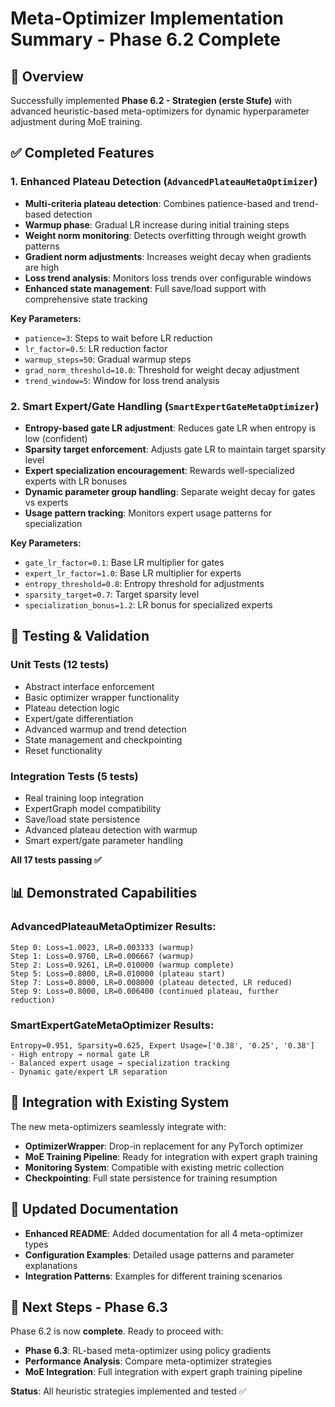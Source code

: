 # Meta-Optimizer Implementation Summary - Phase 6.2 Complete

## 🎯 Overview
Successfully implemented **Phase 6.2 - Strategien (erste Stufe)** with advanced heuristic-based meta-optimizers for dynamic hyperparameter adjustment during MoE training.

## ✅ Completed Features

### 1. Enhanced Plateau Detection (`AdvancedPlateauMetaOptimizer`)
- **Multi-criteria plateau detection**: Combines patience-based and trend-based detection
- **Warmup phase**: Gradual LR increase during initial training steps
- **Weight norm monitoring**: Detects overfitting through weight growth patterns
- **Gradient norm adjustments**: Increases weight decay when gradients are high
- **Loss trend analysis**: Monitors loss trends over configurable windows
- **Enhanced state management**: Full save/load support with comprehensive state tracking

**Key Parameters:**
- `patience=3`: Steps to wait before LR reduction
- `lr_factor=0.5`: LR reduction factor
- `warmup_steps=50`: Gradual warmup steps
- `grad_norm_threshold=10.0`: Threshold for weight decay adjustment
- `trend_window=5`: Window for loss trend analysis

### 2. Smart Expert/Gate Handling (`SmartExpertGateMetaOptimizer`)
- **Entropy-based gate LR adjustment**: Reduces gate LR when entropy is low (confident)
- **Sparsity target enforcement**: Adjusts gate LR to maintain target sparsity level
- **Expert specialization encouragement**: Rewards well-specialized experts with LR bonuses
- **Dynamic parameter group handling**: Separate weight decay for gates vs experts
- **Usage pattern tracking**: Monitors expert usage patterns for specialization

**Key Parameters:**
- `gate_lr_factor=0.1`: Base LR multiplier for gates
- `expert_lr_factor=1.0`: Base LR multiplier for experts
- `entropy_threshold=0.8`: Entropy threshold for adjustments
- `sparsity_target=0.7`: Target sparsity level
- `specialization_bonus=1.2`: LR bonus for specialized experts

## 🧪 Testing & Validation

### Unit Tests (12 tests)
- Abstract interface enforcement
- Basic optimizer wrapper functionality
- Plateau detection logic
- Expert/gate differentiation
- Advanced warmup and trend detection
- State management and checkpointing
- Reset functionality

### Integration Tests (5 tests)
- Real training loop integration
- ExpertGraph model compatibility
- Save/load state persistence
- Advanced plateau detection with warmup
- Smart expert/gate parameter handling

**All 17 tests passing ✅**

## 📊 Demonstrated Capabilities

### AdvancedPlateauMetaOptimizer Results:
```
Step 0: Loss=1.0023, LR=0.003333 (warmup)
Step 1: Loss=0.9760, LR=0.006667 (warmup)  
Step 2: Loss=0.9261, LR=0.010000 (warmup complete)
Step 5: Loss=0.8000, LR=0.010000 (plateau start)
Step 7: Loss=0.8000, LR=0.008000 (plateau detected, LR reduced)
Step 9: Loss=0.8000, LR=0.006400 (continued plateau, further reduction)
```

### SmartExpertGateMetaOptimizer Results:
```
Entropy=0.951, Sparsity=0.625, Expert Usage=['0.38', '0.25', '0.38']
- High entropy → normal gate LR
- Balanced expert usage → specialization tracking
- Dynamic gate/expert LR separation
```

## 🔄 Integration with Existing System

The new meta-optimizers seamlessly integrate with:
- **OptimizerWrapper**: Drop-in replacement for any PyTorch optimizer
- **MoE Training Pipeline**: Ready for integration with expert graph training
- **Monitoring System**: Compatible with existing metric collection
- **Checkpointing**: Full state persistence for training resumption

## 📝 Updated Documentation

- **Enhanced README**: Added documentation for all 4 meta-optimizer types
- **Configuration Examples**: Detailed usage patterns and parameter explanations
- **Integration Patterns**: Examples for different training scenarios

## 🎯 Next Steps - Phase 6.3

Phase 6.2 is now **complete**. Ready to proceed with:
- **Phase 6.3**: RL-based meta-optimizer using policy gradients
- **Performance Analysis**: Compare meta-optimizer strategies
- **MoE Integration**: Full integration with expert graph training pipeline

**Status**: All heuristic strategies implemented and tested ✅